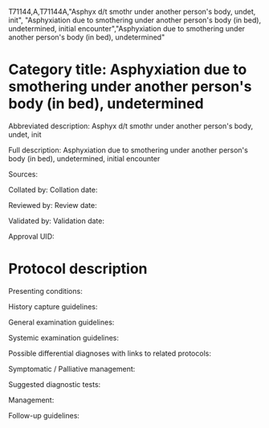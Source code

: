 T71144,A,T71144A,"Asphyx d/t smothr under another person's body, undet, init", "Asphyxiation due to smothering under another person's body (in bed), undetermined, initial encounter","Asphyxiation due to smothering under another person's body (in bed), undetermined"
# Category title: Asphyxiation due to smothering under another person's body (in bed), undetermined

Abbreviated description: Asphyx d/t smothr under another person's body, undet, init

Full description: Asphyxiation due to smothering under another person's body (in bed), undetermined, initial encounter

Sources:

Collated by:
Collation date:

Reviewed by:
Review date:

Validated by:
Validation date:

Approval UID:

# Protocol description

Presenting conditions:

History capture guidelines:

General examination guidelines:

Systemic examination guidelines:

Possible differential diagnoses with links to related protocols:

Symptomatic / Palliative management:

Suggested diagnostic tests:

Management:

Follow-up guidelines:
